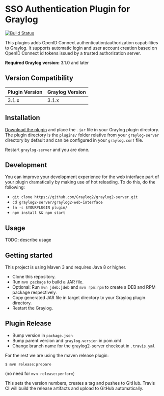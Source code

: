 # SSO Authentication Plugin for Graylog

[![Build Status](https://travis-ci.org/jandd/graylog-plugin-auth-oidc.svg?branch=master)](https://travis-ci.org/jandd/graylog-plugin-auth-oidc)

This plugins adds OpenID Connect authentication/authorization capabilities to Graylog. It supports automatic login and user account creation based on OpenID Connect id tokens issued by a trusted authorization server.

**Required Graylog version:** 3.1.0 and later

Version Compatibility
---------------------

| Plugin Version | Graylog Version |
| -------------- | --------------- |
| 3.1.x          | 3.1.x           |

Installation
------------

[Download the plugin](https://github.com/jandd/graylog-plugin-auth-oidc/releases)
and place the `.jar` file in your Graylog plugin directory. The plugin directory
is the `plugins/` folder relative from your `graylog-server` directory by default
and can be configured in your `graylog.conf` file.

Restart `graylog-server` and you are done.

Development
-----------

You can improve your development experience for the web interface part of your plugin
dramatically by making use of hot reloading. To do this, do the following:

* `git clone https://github.com/Graylog2/graylog2-server.git`
* `cd graylog2-server/graylog2-web-interface`
* `ln -s $YOURPLUGIN plugin/`
* `npm install && npm start`

Usage
-----

TODO: describe usage

Getting started
---------------

This project is using Maven 3 and requires Java 8 or higher.

* Clone this repository.
* Run `mvn package` to build a JAR file.
* Optional: Run `mvn jdeb:jdeb` and `mvn rpm:rpm` to create a DEB and RPM package respectively.
* Copy generated JAR file in target directory to your Graylog plugin directory.
* Restart the Graylog.

Plugin Release
--------------

- Bump version in `package.json`
- Bump parent version and `graylog.version` in pom.xml
- Change branch name for the graylog2-server checkout in `.travis.yml`

For the rest we are using the maven release plugin:

```
$ mvn release:prepare
```

(no need for `mvn release:perform`)

This sets the version numbers, creates a tag and pushes to GitHub. Travis CI will build the release artifacts and upload to GitHub automatically.
